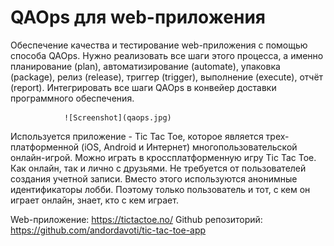# QAOps для web-приложения 

Обеспечение качества и тестирование web-приложения с помощью способа QAOps. 
Нужно реализовать все шаги этого процесса, а именно планирование (plan), автоматизирование (automate),
упаковка (package), релиз (release), триггер (trigger), выполнение (execute), отчёт (report). 
Интегрировать все шаги QAOps в конвейер доставки программного обеспечения.
				
				![Screenshot](qaops.jpg)

Используется приложение - Tic Tac Toe, которое является трех-платформенной (iOS, Android и Интернет)
многопользовательской онлайн-игрой. Можно играть в кроссплатформенную игру Tic Tac Toe.
Как онлайн, так и лично с друзьями. Не требуется от пользователей создания учетной записи.
Вместо этого используются анонимные идентификаторы лобби. Поэтому только пользователь и тот,
с кем он играет онлайн, знает, кто с кем играет.

Web-приложение: https://tictactoe.no/
Github репозиторий: https://github.com/andordavoti/tic-tac-toe-app
